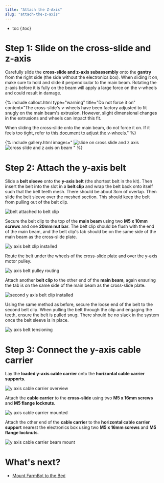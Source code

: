 ```yaml
---
title: "Attach the Z-Axis"
slug: "attach-the-z-axis"
---
```


* toc
{:toc}

# Step 1: Slide on the cross-slide and z-axis
Carefully slide the **cross-slide and z-axis subassembly** onto the **gantry** from the right side (the side without the electronics box). When sliding it on, make sure to hold and slide it perpendicular to the main beam. Rotating the z-axis before it is fully on the beam will apply a large force on the v-wheels and could result in damage.

{%
include callout.html
type="warning"
title="Do not force it on"
content="The cross-slide's v-wheels have been factory adjusted to fit snugly on the main beam's extrusion. However, slight dimensional changes in the extrusions and wheels can impact this fit.

When sliding the cross-slide onto the main beam, do not force it on. If it feels too tight, refer to [this document to adjust the v-wheels](../../Extras/eccentric-spacer-adjustment.md)."
%}

{% include gallery.html images="
![slide on cross slide and z axis](_images/slide_on_cross_slide_and_z_axis.png)
![cross slide and z axis on beam](_images/cross_slide_and_z_axis_on_beam.png)
" %}

# Step 2: Attach the y-axis belt
Slide a **belt sleeve** onto the **y-axis belt** (the shortest belt in the kit). Then insert the belt into the slot in a **belt clip** and wrap the belt back onto itself such that the belt teeth mesh. There should be about 3cm of overlap. Then slide the belt sleeve over the meshed section. This should keep the belt from pulling out of the belt clip.

![belt attached to belt clip](_images/belt_attached_to_belt_clip.png)

Secure the belt clip to the top of the **main beam** using two **M5 x 10mm screws** and one **20mm nut bar**. The belt clip should be flush with the end of the main beam, and the belt clip's tab should be on the same side of the main beam as the cross-slide plate.

![y axis belt clip installed](_images/y_axis_belt_clip_installed.png)

Route the belt under the wheels of the cross-slide plate and over the y-axis motor pulley.

![y axis belt pulley routing](_images/y_axis_belt_pulley_routing.png)

Attach another **belt clip** to the other end of the **main beam**, again ensuring the tab is on the same side of the main beam as the cross-slide plate.

![second y axis belt clip installed](_images/second_y_axis_belt_clip_installed.png)

Using the same method as before, secure the loose end of the belt to the second belt clip. When pulling the belt through the clip and engaging the teeth, ensure the belt is pulled snug. There should be no slack in the system once the belt sleeve is in place.

![y axis belt tensioning](_images/y_axis_belt_tensioning.png)

# Step 3: Connect the y-axis cable carrier
Lay the **loaded y-axis cable carrier** onto the **horizontal cable carrier supports**.

![y axis cable carrier overview](_images/y_axis_cable_carrier_overview.png)

Attach the **cable carrier** to the **cross-slide** using two **M5 x 16mm screws** and **M5 flange locknuts**.

![y axis cable carrier mounted](_images/y_axis_cable_carrier_mounted.png)

Attach the other end of the **cable carrier** to the **horizontal cable carrier support** nearest the electronics box using two **M5 x 16mm screws** and **M5 flange locknuts**.

![y axis cable carrier beam mount](_images/y_axis_cable_carrier_beam_mount.png)





# What's next?

 * [Mount FarmBot to the Bed](mount-farmbot-to-the-bed.md)
